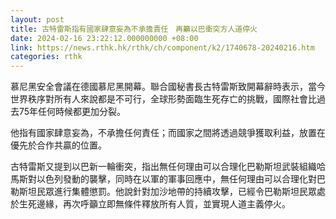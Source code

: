 ```yaml
---
layout: post
title: 古特雷斯指有國家肆意妄為不承擔責任　再籲以巴衝突方人道停火
date: 2024-02-16 23:22:12.000000000 +08:00
link: https://news.rthk.hk/rthk/ch/component/k2/1740678-20240216.htm
categories: rthk
---
```


慕尼黑安全會議在德國慕尼黑開幕。聯合國秘書長古特雷斯致開幕辭時表示，當今世界秩序對所有人來說都是不可行，全球形勢面臨生死存亡的挑戰，國際社會比過去75年任何時候都更加分裂。

他指有國家肆意妄為，不承擔任何責任；而國家之間將透過競爭獲取利益，放置在優先於合作共贏的位置。

古特雷斯又提到以巴新一輪衝突，指出無任何理由可以合理化巴勒斯坦武裝組織哈馬斯對以色列發動的襲擊，同時在以軍的軍事回應中，無任何理由可以合理化對巴勒斯坦民眾進行集體懲罰。他說針對加沙地帶的持續攻擊，已經令巴勒斯坦民眾處於生死邊緣，再次呼籲立即無條件釋放所有人質，並實現人道主義停火。

